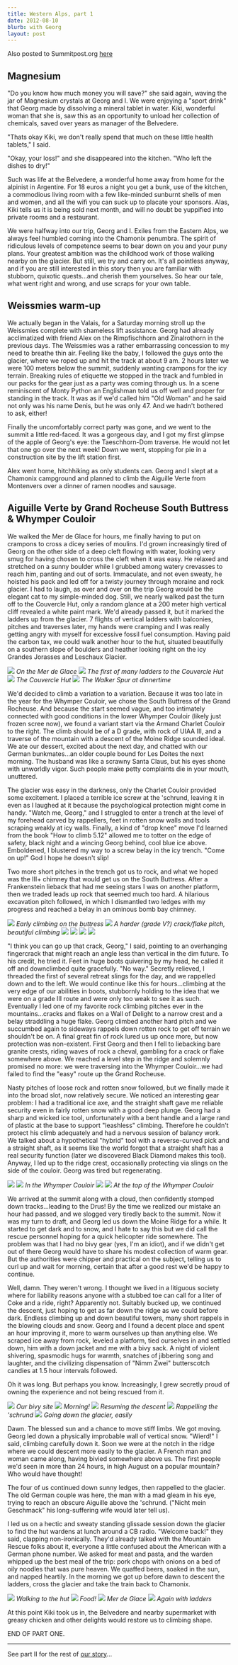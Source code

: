 ```yaml
---
title: Western Alps, part 1
date: 2012-08-10
blurb: with Georg
layout: post
---
```


Also posted to Summitpost.org [here](http://www.summitpost.org/western-alps-2012-part-i/810282)

Magnesium
---

"Do you know how much money you will save?" she said again, waving the jar of
Magnesium crystals at Georg and I. We were enjoying a "sport drink" that Georg
made by dissolving a mineral tablet in water. Kiki, wonderful woman that she is,
saw this as an opportunity to unload her collection of chemicals, saved over
years as manager of the Belvedere.

"Thats okay Kiki, we don't really spend that much on these little health tablets," I said. 

"Okay, your loss!" and she disappeared into the kitchen. "Who left the dishes to dry!" 

Such was life at the Belvedere, a wonderful home away from home for the alpinist
in Argentire. For 18 euros a night you get a bunk, use of the kitchen, a
commodious living room with a few like-minded sunburnt shells of men and women,
and all the wifi you can suck up to placate your sponsors. Alas, Kiki tells us
it is being sold next month, and will no doubt be yuppified into private rooms
and a restaurant.

We were halfway into our trip, Georg and I. Exiles from the Eastern Alps, we
always feel humbled coming into the Chamonix penumbra. The spirit of ridiculous
levels of competence seems to bear down on you and your puny plans. Your
greatest ambition was the childhood work of those walking nearby on the
glacier. But still, we try and carry on. It's all pointless anyway, and if you
are still interested in this story then you are familiar with stubborn, quixotic
quests...and cherish them yourselves. So hear our tale, what went right and
wrong, and use scraps for your own table.

Weissmies warm-up
---

We actually began in the Valais, for a Saturday morning stroll up the Weissmies
complete with shameless lift assistance. Georg had already acclimatized with
friend Alex on the Rimpfischhorn and Zinalrothorn in the previous days. The
Weissmies was a rather embarrassing concession to my need to breathe thin
air. Feeling like the baby, I followed the guys onto the glacier, where we roped
up and hit the track at about 9 am. 2 hours later we were 100 meters below the
summit, suddenly wanting crampons for the icy terrain. Breaking rules of
etiquette we stopped in the track and fumbled in our packs for the gear just as
a party was coming through us. In a scene reminiscent of Monty Python an
Englishman told us off well and proper for standing in the track. It was as if
we'd called him "Old Woman" and he said not only was his name Denis, but he was
only 47. And we hadn't bothered to ask, either!

Finally the uncomfortably correct party was gone, and we went to the summit a
little red-faced. It was a gorgeous day, and I got my first glimpse of the apple
of Georg's eye: the Taeschhorn-Dom traverse. He would not let that one go over
the next week! Down we went, stopping for pie in a construction site by the lift
station first.

Alex went home, hitchhiking as only students can. Georg and I slept at a
Chamonix campground and planned to climb the Aiguille Verte from Montenvers over
a dinner of ramen noodles and sausage.

Aiguille Verte by Grand Rocheuse South Buttress & Whymper Couloir
---

We walked the Mer de Glace for hours, me finally having to put on crampons to
cross a dicey series of moulins. I'd grown increasingly tired of Georg on the
other side of a deep cleft flowing with water, looking very smug for having
chosen to cross the cleft when it was easy. He relaxed and stretched on a sunny
boulder while I grubbed among watery crevasses to reach him, panting and out of
sorts. Immaculate, and not even sweaty, he hoisted his pack and led off for a
twisty journey through moraine and rock glacier. I had to laugh, as over and
over on the trip Georg would be the elegant cat to my simple-minded dog. Still,
we nearly walked past the turn off to the Couvercle Hut, only a random glance at
a 200 meter high vertical cliff revealed a white paint mark. We'd already passed
it, but it marked the ladders up from the glacier. 7 flights of vertical ladders
with balconies, pitches and traverses later, my hands were cramping and I was
really getting angry with myself for excessive fossil fuel consumption. Having
paid the carbon tax, we could walk another hour to the hut, situated beautifully
on a southern slope of boulders and heather looking right on the icy Grandes
Jorasses and Leschaux Glacier.

<a href="http://www.flickr.com/photos/ripsawridge/7875628384/"><img src="http://farm9.static.flickr.com/8436/7875628384_6a5a055757_b.jpg"></a>
<i>On the Mer de Glace</i>
<a href="http://www.flickr.com/photos/ripsawridge/7875633442/"><img src="http://farm8.static.flickr.com/7132/7875633442_1917257e5b_b.jpg"></a>
<i>The first of many ladders to the Couvercle Hut</i>
<a href="http://www.flickr.com/photos/ripsawridge/7875642818/"><img src="http://farm9.static.flickr.com/8291/7875642818_1fb704b4de_b.jpg"></a>
<i>The Couvercle Hut</i>
<a href="http://www.flickr.com/photos/ripsawridge/7875646402/"><img src="http://farm9.static.flickr.com/8421/7875646402_9f2a82a25b_b.jpg"></a>
<i>The Walker Spur at dinnertime</i>

We'd decided to climb a variation to a variation. Because it was too late in the year for the Whymper Couloir, we chose the South Buttress of the Grand Rocheuse. And because the start seemed vague, and too intimately connected with good conditions in the lower Whymper Couloir (likely just frozen scree now), we found a variant start via the Armand Charlet Couloir to the right. The climb should be of a D grade, with rock of UIAA III, and a traverse of the mountain with a descent of the Moine Ridge sounded ideal. We ate our dessert, excited about the next day, and chatted with our German bunkmates...an older couple bound for Les Doites the next morning. The husband was like a scrawny Santa Claus, but his eyes shone with unworldly vigor. Such people make petty complaints die in your mouth, unuttered.

The glacier was easy in the darkness, only the Charlet Couloir provided some excitement. I placed a terrible ice screw at the 'schrund, leaving it in even as I laughed at it because the psychological protection might come in handy. "Watch me, Georg," and I struggled to enter a trench at the level of my forehead carved by rappellers, feet in rotten snow walls and tools scraping weakly at icy walls. Finally, a kind of "drop knee" move I'd learned from the book "How to climb 5.12" allowed me to totter on the edge of safety, black night and a wincing Georg behind, cool blue ice above. Emboldened, I blustered my way to a screw belay in the icy trench. "Come on up!" God I hope he doesn't slip!

Two more short pitches in the trench got us to rock, and what we hoped was the III+ chimney  that would get us on the South Buttress. After a Frankenstein lieback that had me seeing stars I was on another platform, then we traded leads up rock that seemed much too hard. A hilarious excavation pitch followed, in which I dismantled two ledges with my progress and reached a belay in an ominous bomb bay chimney. 

<a href="http://www.flickr.com/photos/ripsawridge/7875649558/"><img src="http://farm9.static.flickr.com/8284/7875649558_254968954c_b.jpg"></a>
<i>Early climbing on the buttress</i>
<a href="http://www.flickr.com/photos/ripsawridge/7875659782/"><img src="http://farm8.static.flickr.com/7125/7875659782_1ed12c5b90_b.jpg"></a>
<i>A harder (grade V?) crack/flake pitch, beautiful climbing</i>
<a href="http://www.flickr.com/photos/ripsawridge/7875664152/"><img src="http://farm9.static.flickr.com/8424/7875664152_4bb2888f7f_b.jpg"></a>
<a href="http://www.flickr.com/photos/ripsawridge/7875666874/"><img src="http://farm9.static.flickr.com/8303/7875666874_86e4491e10_b.jpg"></a>
<a href="http://www.flickr.com/photos/ripsawridge/7875670060/"><img src="http://farm9.static.flickr.com/8297/7875670060_71f95990c6_b.jpg"></a>
<a href="http://www.flickr.com/photos/ripsawridge/7875674758/"><img src="http://farm9.static.flickr.com/8307/7875674758_76c553dfa8_b.jpg"></a>

"I think you can go up that crack, Georg," I said, pointing to an overhanging fingercrack that might reach an angle less than vertical in the dim future. To his credit, he tried it. Feet in huge boots quivering by my head, he called it off and downclimbed quite gracefully. "No way." Secretly relieved, I threaded the first of several retreat slings for the day, and we rappelled down and to the left. We would continue like this for hours...climbing at the very edge of our abilities in boots, stubbornly holding to the idea that we were on a grade III route and were only too weak to see it as such. Eventually I led one of my favorite rock climbing pitches ever in the mountains...cracks and flakes on a Wall of Delight to a narrow crest and a belay straddling a huge flake. Georg climbed another hard pitch and we succumbed again to sideways rappels down rotten rock to get off terrain we shouldn't be on. A final great fin of rock lured us up once more, but now protection was non-existent. First Georg and then I fell to liebacking bare granite crests, riding waves of rock a cheval, gambling for a crack or flake somewhere above. We reached a level step in the ridge and solemnly promised no more: we were traversing into the Whymper Couloir...we had failed to find the "easy" route up the Grand Rocheuse.

Nasty pitches of loose rock and rotten snow followed, but we finally made it into the broad slot, now relatively secure. We noticed an interesting gear problem: I had a traditional ice axe, and the straight shaft gave me reliable security even in fairly rotten snow with a good deep plunge. Georg had a sharp and wicked ice tool, unfortunately with a bent handle and a large rand of plastic at the base to support "leashless" climbing. Therefore he couldn't protect his climb adequately and had a nervous session of balancy work. We talked about a hypothetical "hybrid" tool with a reverse-curved pick and a straight shaft, as it seems like the world forgot that a straight shaft has a real security function (later we discovered Black Diamond makes this tool). Anyway, I led up to the ridge crest, occasionally protecting via slings on the side of the couloir. Georg was tired but regenerating.

<a href="http://www.flickr.com/photos/ripsawridge/7875677048/"><img src="http://farm9.static.flickr.com/8445/7875677048_492ea4f532_b.jpg"></a>
<a href="http://www.flickr.com/photos/ripsawridge/7875682108/"><img src="http://farm9.static.flickr.com/8434/7875682108_02d41ec900_b.jpg"></a>
<i>In the Whymper Couloir</i>
<a href="http://www.flickr.com/photos/ripsawridge/7875684902/"><img src="http://farm8.static.flickr.com/7276/7875684902_e1b902bf9c_b.jpg"></a>
<a href="http://www.flickr.com/photos/ripsawridge/7875686446/"><img src="http://farm9.static.flickr.com/8441/7875686446_06834578f0_b.jpg"></a>
<i>At the top of the Whymper Couloir</i>

We arrived at the summit along with a cloud, then confidently stomped down tracks...leading to the Drus! By the time we realized our mistake an hour had passed, and we slogged very tiredly back to the summit. Now it was my turn to draft, and Georg led us down the Moine Ridge for a while. It started to get dark and to snow, and I hate to say this but we did call the rescue personnel hoping for a quick helicopter ride somewhere. The problem was that I had no bivy gear (yes, I'm an idiot), and if we didn't get out of there Georg would have to share his modest collection of warm gear. But the authorities were chipper and practical on the subject, telling us to curl up and wait for morning, certain that after a good rest we'd be happy to continue.

Well, damn. They weren't wrong. I thought we lived in a litiguous society where for liability reasons anyone with a stubbed toe can call for a liter of Coke and a ride, right? Apparently not. Suitably bucked up, we continued the descent, just hoping to get as far down the ridge as we could before dark. Endless climbing up and down beautiful towers, many short rappels in the blowing clouds and snow. Georg and I found a decent place and spent an hour improving it, more to warm ourselves up than anything else. We scraped ice away from rock, leveled a platform, tied ourselves in and settled down, him with a down jacket and me with a bivy sack. A night of violent shivering, spasmodic hugs for warmth, snatches of jibbering song and laughter, and the civilizing dispensation of "Nimm Zwei" butterscotch candies at 1.5 hour intervals followed.

Oh it was long. But perhaps you know. Increasingly, I grew secretly proud of owning the experience and not being rescued from it.

<a href="http://www.flickr.com/photos/ripsawridge/7875692616/"><img src="http://farm8.static.flickr.com/7264/7875692616_1fab78499d_b.jpg"></a>
<i>Our bivy site</i>
<a href="http://www.flickr.com/photos/ripsawridge/7875697744/"><img src="http://farm9.static.flickr.com/8301/7875697744_793bc2d07b_b.jpg"></a>
<i>Morning!</i>
<a href="http://www.flickr.com/photos/ripsawridge/7875703010/"><img src="http://farm8.static.flickr.com/7252/7875703010_bdde173cbd_b.jpg"></a>
<i>Resuming the descent</i>
<a href="http://www.flickr.com/photos/ripsawridge/7875715728/"><img src="http://farm8.static.flickr.com/7107/7875715728_2a3fc2c2c8_b.jpg"></a>
<i>Rappelling the 'schrund</i>
<a href="http://www.flickr.com/photos/ripsawridge/7875722176/"><img src="http://farm9.static.flickr.com/8283/7875722176_12c5612f67_b.jpg"></a>
<i>Going down the glacier, easily</i>

Dawn. The blessed sun and a chance to move stiff limbs. We got moving. Georg led down a physically improbable wall of vertical snow. "Wierd!" I said, climbing carefully down it. Soon we were at the notch in the ridge where we could descent more easily to the glacier. A French man and woman came along, having bivied somewhere above us. The first people we'd seen in more than 24 hours, in high August on a popular mountain? Who would have thought!

The four of us continued down sunny ledges, then rappelled to the glacier. The old German couple was here, the man with a mad gleam in his eye, trying to reach an obscure Aiguille above the 'schrund. ("Nicht mein Geschmack" his long-suffering wife would later tell us).

I led us on a hectic and sweaty standing glissade session down the glacier to find the hut wardens at lunch around a CB radio. "Welcome back!" they said, clapping non-ironically. They'd already talked with the Mountain Rescue folks about it, everyone a little confused about the American with a German phone number. We asked for meat and pasta, and the warden whipped up the best meal of the trip: pork chops with onions on a bed of oily noodles that was pure heaven. We quaffed beers, soaked in the sun, and napped heartily. In the morning we got up before dawn to descent the ladders, cross the glacier and take the train back to Chamonix.

<a href="http://www.flickr.com/photos/ripsawridge/7875725802/"><img src="http://farm9.static.flickr.com/8432/7875725802_19105c3ae1_b.jpg"></a>
<i>Walking to the hut</i>
<a href="http://www.flickr.com/photos/ripsawridge/7875727758/"><img src="http://farm9.static.flickr.com/8439/7875727758_0e1d2a2a71_b.jpg"></a>
<i>Food!</i>
<a href="http://www.flickr.com/photos/ripsawridge/7875732308/"><img src="http://farm9.static.flickr.com/8281/7875732308_a558d554e4_b.jpg"></a>
<i>Mer de Glace</i>
<a href="http://www.flickr.com/photos/ripsawridge/7875734724/"><img src="http://farm9.static.flickr.com/8305/7875734724_cc19f8c032_b.jpg"></a>
<i>Again with ladders</i>

At this point Kiki took us in, the Belvedere and nearby supermarket with greasy chicken and other delights would restore us to climbing shape.

END OF PART ONE.
                                                                                                       
---

See part II for the rest of [our story](western_alps_ii.html)...
